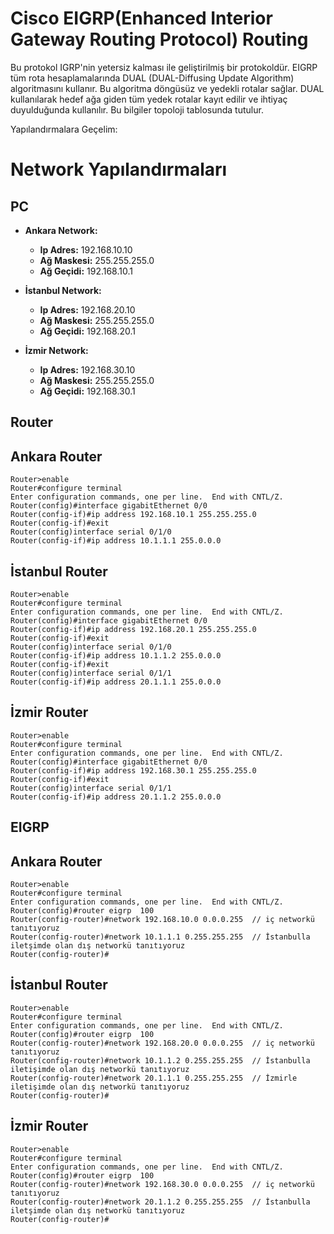 # Cisco EIGRP(Enhanced Interior Gateway Routing Protocol) Routing

Bu protokol IGRP'nin yetersiz kalması ile geliştirilmiş bir protokoldür. EIGRP tüm rota hesaplamalarında DUAL (DUAL-Diffusing Update Algorithm) algoritmasını kullanır. Bu algoritma döngüsüz ve yedekli rotalar sağlar. DUAL kullanılarak hedef ağa giden tüm yedek rotalar kayıt edilir ve ihtiyaç duyulduğunda kullanılır. Bu bilgiler topoloji tablosunda tutulur.



Yapılandırmalara Geçelim:

# Network Yapılandırmaları

## PC 

- **Ankara Network:**
  - **Ip Adres:** 192.168.10.10
  - **Ağ Maskesi:** 255.255.255.0
  - **Ağ Geçidi:** 192.168.10.1

- **İstanbul Network:**
  - **Ip Adres:** 192.168.20.10
  - **Ağ Maskesi:** 255.255.255.0
  - **Ağ Geçidi:** 192.168.20.1


- **İzmir Network:**
  - **Ip Adres:** 192.168.30.10
  - **Ağ Maskesi:** 255.255.255.0
  - **Ağ Geçidi:** 192.168.30.1
 


## Router

## Ankara Router
```
Router>enable
Router#configure terminal
Enter configuration commands, one per line.  End with CNTL/Z.
Router(config)#interface gigabitEthernet 0/0
Router(config-if)#ip address 192.168.10.1 255.255.255.0
Router(config-if)#exit
Router(config)interface serial 0/1/0
Router(config-if)#ip address 10.1.1.1 255.0.0.0
```

## İstanbul Router 

```
Router>enable
Router#configure terminal
Enter configuration commands, one per line.  End with CNTL/Z.
Router(config)#interface gigabitEthernet 0/0
Router(config-if)#ip address 192.168.20.1 255.255.255.0
Router(config-if)#exit
Router(config)interface serial 0/1/0
Router(config-if)#ip address 10.1.1.2 255.0.0.0
Router(config-if)#exit
Router(config)interface serial 0/1/1
Router(config-if)#ip address 20.1.1.1 255.0.0.0
```

## İzmir Router
```
Router>enable
Router#configure terminal
Enter configuration commands, one per line.  End with CNTL/Z.
Router(config)#interface gigabitEthernet 0/0
Router(config-if)#ip address 192.168.30.1 255.255.255.0
Router(config-if)#exit
Router(config)interface serial 0/1/1
Router(config-if)#ip address 20.1.1.2 255.0.0.0
```



## EIGRP

## Ankara Router
```
Router>enable
Router#configure terminal
Enter configuration commands, one per line.  End with CNTL/Z.
Router(config)#router eigrp  100
Router(config-router)#network 192.168.10.0 0.0.0.255  // iç networkü tanıtıyoruz
Router(config-router)#network 10.1.1.1 0.255.255.255  // İstanbulla iletşimde olan dış networkü tanıtıyoruz
Router(config-router)#
```

## İstanbul Router
```
Router>enable
Router#configure terminal
Enter configuration commands, one per line.  End with CNTL/Z.
Router(config)#router eigrp  100
Router(config-router)#network 192.168.20.0 0.0.0.255  // iç networkü tanıtıyoruz
Router(config-router)#network 10.1.1.2 0.255.255.255  // İstanbulla iletişimde olan dış networkü tanıtıyoruz
Router(config-router)#network 20.1.1.1 0.255.255.255  // İzmirle iletişimde olan dış networkü tanıtıyoruz
Router(config-router)#
```

## İzmir Router
```
Router>enable
Router#configure terminal
Enter configuration commands, one per line.  End with CNTL/Z.
Router(config)#router eigrp  100
Router(config-router)#network 192.168.30.0 0.0.0.255  // iç networkü tanıtıyoruz
Router(config-router)#network 20.1.1.2 0.255.255.255  // İstanbulla iletşimde olan dış networkü tanıtıyoruz
Router(config-router)#
```





